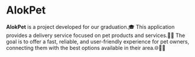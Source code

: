 # AlokPet
**AlokPet** is a project developed for our graduation.🎓
This application provides a delivery service focused on pet products and services.🐶🚗
The goal is to offer a fast, reliable, and user-friendly experience for pet owners, connecting them with the best options available in their area.🌐🚗🏥
